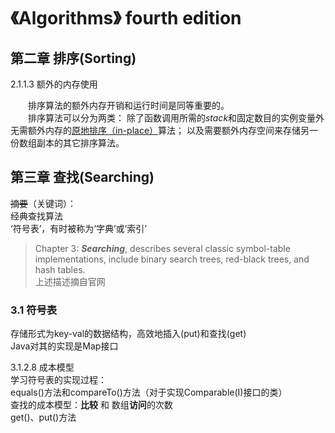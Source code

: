 # 《Algorithms》 fourth edition

## 第二章 排序(Sorting)  
2.1.1.3 额外的内存使用

　　排序算法的额外内存开销和运行时间是同等重要的。  
　　排序算法可以分为两类：
除了函数调用所需的*stack*和固定数目的实例变量外无需额外内存的<u>原地排序（in-place）</u>算法；
以及需要额外内存空间来存储另一份数组副本的其它排序算法。

## 第三章 查找(Searching)
<s>摘要</s>（关键词）：  
经典查找算法  
‘符号表’，有时被称为‘字典’或‘索引’

>Chapter 3: **_Searching_**, describes several classic symbol-table implementations,
include binary search trees, red-black trees, and hash tables.  
上述描述摘自官网

### 3.1 符号表

存储形式为key-val的数据结构，高效地插入(put)和查找(get)  
Java对其的实现是Map接口

3.1.2.8 成本模型  
学习符号表的实现过程：  
equals()方法和compareTo()方法（对于实现Comparable(I)接口的类）  
查找的成本模型：**比较** 和 数组**访问**的次数  
get()、put()方法
